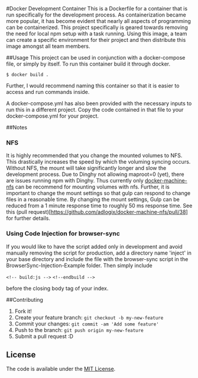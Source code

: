 #Docker Development Container
This is a Dockerfile for a container that is run specifically for the development process. As containerization became more popular, it has become evident that nearly all aspects of programming can be containerized. This project specifically is geared towards removing the need for local npm setup with a task running. Using this image, a team can create a specific environment for their project and then distribute this image amongst all team members.

##Usage
This project can be used in conjunction with a docker-compose file, or simply by itself. To run this container build it through docker.

    $ docker build .

Further, I would recommend naming this container so that it is easier to access and run commands inside.

A docker-compose.yml has also been provided with the necessary inputs to run this in a different project. Copy the code contained in that file to your docker-compose.yml for your project.

##Notes

### NFS

It is highly recommended that you change the mounted volumes to NFS. This drastically increases the speed by which the voluming syncing occurs. Without NFS, the mount will take significantly longer and slow the development process. Due to Dinghy not allowing maproot=0 (yet), there are issues running npm with Dinghy. Thus currently only [docker-machine-nfs](https://github.com/adlogix/docker-machine-nfs) can be recommend for mounting volumes with nfs. Further, it is important to change the mount settings so that gulp can respond to change files in a reasonable time. By changing the mount settings, Gulp can be reduced from a 1 minute response time to roughly 50 ms response time. See this (pull request)[https://github.com/adlogix/docker-machine-nfs/pull/38] for further details.

### Using Code Injection for browser-sync

If you would like to have the script added only in development and avoid manually removing the script for production, add a directory name 'inject' in your base directory and include the file with the browser-sync script in the BrowserSync-Injection-Example folder.  Then simply include

`<!-- build:js -->`
`<!--endbuild -->`

before the closing body tag of your index.

##Contributing

1. Fork it!
2. Create your feature branch: `git checkout -b my-new-feature`
3. Commit your changes: `git commit -am 'Add some feature'`
4. Push to the branch: `git push origin my-new-feature`
5. Submit a pull request :D

## License

The code is available under the [MIT License](/LICENSE).
